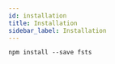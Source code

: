 ```yaml
---
id: installation
title: Installation
sidebar_label: Installation
---
```


```
npm install --save fsts
```
